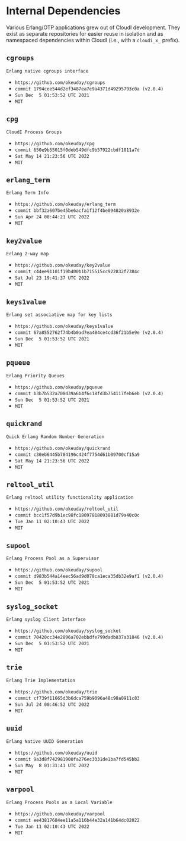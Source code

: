 Internal Dependencies
=====================

Various Erlang/OTP applications grew out of CloudI development.
They exist as separate repositories for easier reuse in isolation and
as namespaced dependencies within CloudI (i.e., with a `cloudi_x_` prefix).

`cgroups`
---------
`Erlang native cgroups interface`

- `https://github.com/okeuday/cgroups`
- `commit 1794cee544d2ef3487ea7e9a4371d49295793c0a (v2.0.4)`
- `Sun Dec  5 01:53:52 UTC 2021`
- `MIT`

`cpg`
-----
`CloudI Process Groups`

- `https://github.com/okeuday/cpg`
- `commit 650e9b55015f0deb549dfc9b57922cbdf1811a7d`
- `Sat May 14 21:23:56 UTC 2022`
- `MIT`

`erlang_term`
-------------
`Erlang Term Info`

- `https://github.com/okeuday/erlang_term`
- `commit bbf32a607be45be6acfa1f12f4be094820a8932e`
- `Sun Apr 24 00:44:21 UTC 2022`
- `MIT`

`key2value`
-----------
`Erlang 2-way map`

- `https://github.com/okeuday/key2value`
- `commit c44ee91101f19b400b1b715515cc922832f7384c`
- `Sat Jul 23 19:41:37 UTC 2022`
- `MIT`

`keys1value`
------------
`Erlang set associative map for key lists`

- `https://github.com/okeuday/keys1value`
- `commit 67a8552762f74b4b0ad7ea484ce4cd36f21b5e9e (v2.0.4)`
- `Sun Dec  5 01:53:52 UTC 2021`
- `MIT`

`pqueue`
--------
`Erlang Priority Queues`

- `https://github.com/okeuday/pqueue`
- `commit b3b7b532a708d39a6b4f6c18fd3b754117feb6eb (v2.0.4)`
- `Sun Dec  5 01:53:52 UTC 2021`
- `MIT`

`quickrand`
-----------
`Quick Erlang Random Number Generation`

- `https://github.com/okeuday/quickrand`
- `commit c30eb6445b784196c424f7754d61b09700cf15a9`
- `Sat May 14 21:23:56 UTC 2022`
- `MIT`

`reltool_util`
--------------
`Erlang reltool utility functionality application`

- `https://github.com/okeuday/reltool_util`
- `commit bcc1f57d9b1ec98fc18097818093881d79a40c0c`
- `Tue Jan 11 02:10:43 UTC 2022`
- `MIT`

`supool`
--------
`Erlang Process Pool as a Supervisor`

- `https://github.com/okeuday/supool`
- `commit d983b544a14eec56ad9d078ca1eca35db32e9af1 (v2.0.4)`
- `Sun Dec  5 01:53:52 UTC 2021`
- `MIT`

`syslog_socket`
---------------
`Erlang syslog Client Interface`

- `https://github.com/okeuday/syslog_socket`
- `commit 70420cc34e2896a702ebbdfe799dadb837a31846 (v2.0.4)`
- `Sun Dec  5 01:53:52 UTC 2021`
- `MIT`

`trie`
------
`Erlang Trie Implementation`

- `https://github.com/okeuday/trie`
- `commit cf739f11665d3b6dca759b9096a48c98a0911c83`
- `Sun Jul 24 00:46:52 UTC 2022`
- `MIT`

`uuid`
------
`Erlang Native UUID Generation`

- `https://github.com/okeuday/uuid`
- `commit 9a3d8f742981900fa276ec3331de1ba7fd545bb2`
- `Sun May  8 01:31:41 UTC 2022`
- `MIT`

`varpool`
---------
`Erlang Process Pools as a Local Variable`

- `https://github.com/okeuday/varpool`
- `commit ee43817684ee11a5a116b44e32a141b64dc02022`
- `Tue Jan 11 02:10:43 UTC 2022`
- `MIT`

